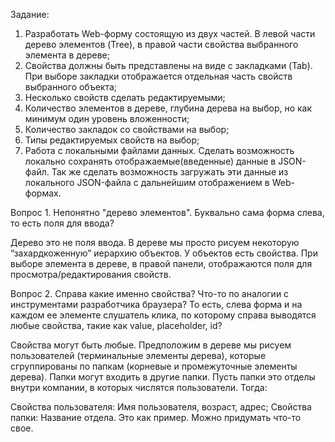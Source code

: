Задание:
1.	Разработать Web-форму состоящую из двух частей. В левой части дерево элементов (Tree), в правой части свойства выбранного элемента в дереве;
2.	Свойства должны быть представлены на виде с закладками (Tab). При выборе закладки отображается отдельная часть свойств выбранного объекта;
3.	Несколько свойств сделать редактируемыми;
4.	Количество элементов в дереве, глубина дерева на выбор, но как минимум один уровень вложенности;
5.	Количество закладок со свойствами на выбор;
6.	Типы редактируемых свойств на выбор;
7.	Работа с локальными файлами данных.
Сделать возможность локально сохранять отображаемые(введенные) данные в JSON-файл. Так же сделать возможность загружать эти данные из локального JSON-файла с дальнейшим отображением в Web-формах.

Вопрос 1. Непонятно "дерево элементов". Буквально сама форма слева, то есть поля для ввода?

Дерево это не поля ввода. В дереве мы просто рисуем некоторую “захардкоженную” иерархию объектов. У объектов есть свойства. При выборе элемента в дереве, в правой панели, отображаются поля для просмотра/редактирования свойств.

Вопрос 2. Справа какие именно свойства? Что-то по аналогии с инструментами разработчика браузера? То есть, слева форма и на каждом ее элементе слушатель клика, по которому справа выводятся любые свойства, такие как value, placeholder, id?

Свойства могут быть любые. Предположим в дереве мы рисуем пользователей (терминальные элементы дерева), которые сгруппированы по папкам (корневые и промежуточные элементы дерева). Папки могут входить в другие папки. Пусть папки это отделы внутри компании, в которых числятся пользователи. Тогда:

Свойства пользователя: Имя пользователя, возраст, адрес;
Свойства папки: Название отдела.
Это как пример. Можно придумать что-то свое.
